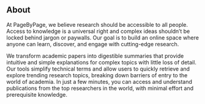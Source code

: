 ## About ##
At PageByPage, we believe research should be accessible to all people. Access to knowledge is a universal right and complex ideas shouldn’t be locked behind jargon or paywalls. Our goal is to build an online space where anyone can learn, discover, and engage with cutting-edge research. 

We transform academic papers into digestible summaries that provide intuitive and simple explanations for complex topics with little loss of detail. Our tools simplify technical terms and allow users to quickly retrieve and explore trending research topics, breaking down barriers of entry to the world of academia. In just a few minutes, you can access and understand publications from the top researchers in the world, with minimal effort and prerequisite knowledge.
